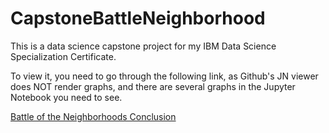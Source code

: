# CapstoneBattleNeighborhood

This is a data science capstone project for my IBM Data Science Specialization Certificate. 

To view it, you need to go through the following link, as Github's JN viewer does NOT render graphs, and there are several graphs in the Jupyter Notebook you need to see. 

[Battle of the Neighborhoods Conclusion](https://nbviewer.jupyter.org/github/kschang77/CapstoneBattleNeighborhood/blob/master/Capstone%20Project%20Battle%20Neighborhood%20Part%202.ipynb)

